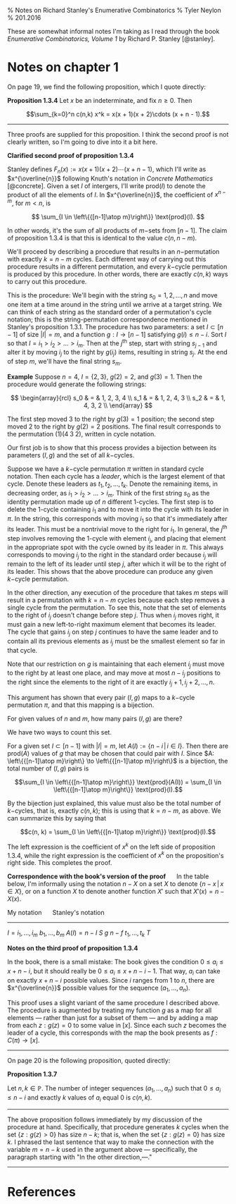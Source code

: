 % Notes on Richard Stanley's Enumerative Combinatorics
% Tyler Neylon
% 201.2016

These are somewhat informal notes I'm taking as I read through the book
*Enumerative Combinatorics, Volume 1* by Richard P. Stanley [@stanley].


# Notes on chapter 1

On page 19, we find the following proposition, which I quote directly:

**Proposition 1.3.4**
Let $x$ be an indeterminate, and fix $n\ge 0$. Then

$$\sum_{k=0}^n c(n,k) x^k = x(x + 1)(x + 2)\cdots (x + n - 1).$$

---

Three proofs are supplied for this proposition. I think the second proof is not
clearly written, so I'm going to dive into it a bit here.

**Clarified second proof of proposition 1.3.4**

Stanley defines $F_n(x) := x(x + 1)(x + 2)\cdots (x + n - 1)$, which I'll write
as $x^{\overline{n}}$ following Knuth's notation in *Concrete Mathematics*
[@concrete].
Given a set $I$ of intergers, I'll write $\text{prod}(I)$ to denote the product
of all the elements of $I$.
In $x^{\overline{n}}$, the coefficient of $x^{n-m}$, for $m<n$, is

$$ \sum_{I \in \left\{{[n-1]\atop m}\right\}} \text{prod}(I). $$

In other words, it's the sum of all products of $m-$sets from $[n-1]$.
The claim of proposition 1.3.4 is that this is identical to the value
$c(n,n-m)$.

We'll proceed by describing a procedure that results in an $n-$permutation with
exactly $k=n-m$ cycles. Each different way of carrying out this procedure
results in
a different permutation, and every $k-$cycle permutation is produced by this
procedure. In other words, there are exactly $c(n, k)$ ways to carry out this
procedure.

This is the procedure: We'll begin with the string $s_0 = 1, 2, \ldots, n$ and
move one item at a time around in the string until we arrive at a target string.
We can think of each string as the standard order of a permutation's cycle
notation; this is the string-permutation correspondence mentioned in Stanley's
proposition 1.3.1. The procedure has two parameters: a set $I \subset [n-1]$ of
size $|I| = m$, and a function $g:I\to [n-1]$ satisfying $g(i) \le n - i$.
Sort $I$ so that $I = i_1 > i_2 > \ldots > i_m$.
Then at the $j^\text{th}$ step, start with string $s_{j-1}$ and alter it by
moving $i_j$ to the right by $g(i_j)$ items, resulting in string $s_j$.
At the end of step $m$,
we'll have the final string $s_m$.

**Example**
Suppose $n=4$, $I=\{2,3\}$, $g(2) = 2$, and $g(3) = 1$. Then the procedure would
generate the following strings:

$$
\begin{array}{rcl}
s_0 & = & 1, 2, 3, 4 \\
s_1 & = & 1, 2, 4, 3 \\
s_2 & = & 1, 4, 3, 2 \\
\end{array}
$$

The first step moved 3 to the right by $g(3)=1$ position; the second step moved
2 to the right by $g(2)=2$ positions. The final result corresponds to the
permutation $(1) (4\; 3\; 2)$, written in cycle notation.

Our first job is to show that this process provides a bijection between its
parameters $(I, g)$ and the set of all $k-$cycles.

Suppose we have a $k-$cycle permutation $\pi$ written in standard cycle
notation.
Then each cycle has a *leader*, which is the largest element of that cycle.
Denote these leaders as $t_1, t_2, \ldots, t_k$. Denote the remaining items, in
decreasing order, as $i_1 > i_2 > \ldots > i_m$.
Think of the first string $s_0$ as the identity permutation made up of $n$
different 1-cycles. The first step is to delete the 1-cycle containing $i_1$ and
to move it into the cycle with its leader in $\pi$. In the string, this
corresponds with moving $i_1$ so that it's immediately after its leader. This
must be a nontrivial move to the right for $i_1$. In general, the $j^\text{th}$
step involves removing the 1-cycle with element $i_j$, and placing that element
in the appropriate spot with the cycle owned by its leader in $\pi$. This
always corresponds to moving $i_j$ to the right in the standard order because
$i_j$ will remain to the left of its leader until step $j$, after which it will
be to the right of its leader. This shows that the above procedure can produce
any given $k-$cycle permutation.

In the other direction, any execution of the procedure that takes $m$ steps will
result in a permutation with $k=n-m$ cycles because each step removes a single
cycle from the permutation. To see this, note that the set of elements to the
right of $i_j$ doesn't change before step $j$. Thus when $i_j$ moves right, it
must gain a new left-to-right maximum element that becomes its leader. The cycle
that gains $i_j$ on step $j$ continues to have the same leader and to contain
all its previous elements as $i_j$ must be the smallest element so far in that
cycle.

Note that our restriction on $g$ is maintaining that each element $i_j$ must
move to the right by at least one place, and may move at most $n-i_j$ positions
to the right since the elements to the right of it are exactly
$i_j + 1, i_j + 2, \ldots, n$.

This argument has shown that every pair $(I, g)$ maps
to a $k-$cycle permutation
$\pi$, and that this mapping is a bijection.

For given values of $n$ and $m$, how many pairs $(I, g)$ are there?

We have two ways to count this set.

For a given set $I\subset [n-1]$ with $|I| = m$, let
$A(I):=\{n - i \, | \, i \in I\}$.
Then there are $\text{prod}(A)$
values of $g$ that may be chosen that could pair with $I$.
Since $A: \left\{{[n-1]\atop m}\right\} \to \left\{{[n-1]\atop m}\right\}$
is a bijection,
the total number of $(I, g)$ pairs is

$$\sum_{I \in \left\{{[n-1]\atop m}\right\}} \text{prod}(A(I)) =
  \sum_{I \in \left\{{[n-1]\atop m}\right\}} \text{prod}(I).$$

By the bijection just explained, this value must also be the total number of
$k-$cycles, that is, exactly $c(n, k)$; this is using that $k=n-m$, as above.
We can summarize this by saying that

$$c(n, k) = \sum_{I \in \left\{{[n-1]\atop m}\right\}} \text{prod}(I).$$

The left expression is the coefficient of $x^k$ on the left side of proposition
1.3.4, while the right expression is the coefficient of $x^k$ on the
proposition's right side. This completes the proof.


**Correspondence with the book's version of the proof**
$\quad$ In the table below, I'm informally using the notation $n-X$ on a set $X$ to
denote $\{n-x \,|\, x\in X\}$, or on a function $X$ to denote another function
$X'$ such that
$X'(x) = n - X(x)$.

My notation              $\quad$  Stanley's notation
-------------            -------- ---------------------
$I = i_1, \ldots, i_m$            $b_1, \ldots, b_m$
$A(I) = n - I$                    $S$
$g$                               $n - f$
$t_1, \ldots, t_k$                $T$

**Notes on the third proof of proposition 1.3.4**

In the book, there is a small mistake: The book gives the condition
$0 \le a_i \le x + n - i$, but it should really be
$0 \le a_i \le x + n - i - 1$. That way,
$a_i$ can take on exactly $x + n - i$ possible values. Since $i$ ranges from
1 to $n$, there are $x^{\overline{n}}$ possible values for the sequence
$(a_1, \ldots, a_n)$.

This proof uses a slight variant of the same procedure I described above.
The procedure is augmented by treating my function $g$ as a map for all
elements — rather than just for a subset of them —
and by adding a map from each $z : g(z) = 0$ to some value in
$[x]$.
Since each such $z$ becomes the leader of a cycle, this corresponds with the map
the book presents as $f:C(\pi) \to [x]$.

---

On page 20 is the following proposition, quoted directly:

**Proposition 1.3.7**

Let $n, k\in\mathbb{P}$. The number of integer sequences $(a_1, \ldots, a_n)$
such that $0 \le a_i \le n-i$ and exactly $k$ values of $a_i$ equal 0 is
$c(n, k)$.

---

The above proposition follows immediately by my discussion of the procedure at
hand. Specifically, that procedure generates $k$ cycles when the set
$\{z : g(z) > 0\}$ has size $n - k$; that is, when the set
$\{z : g(z) = 0\}$ has size $k$. I phrased the last sentence that way to make
the connection with the variable $m = n-k$ used in the argument above —
specifically, the paragraph starting with "In the other direction,—."

---

# References

